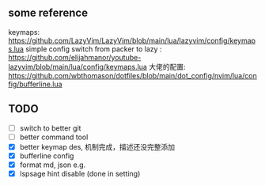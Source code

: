 ## some reference

keymaps: https://github.com/LazyVim/LazyVim/blob/main/lua/lazyvim/config/keymaps.lua
simple config switch from packer to lazy : https://github.com/elijahmanor/youtube-lazyvim/blob/main/lua/config/keymaps.lua
大佬的配置: https://github.com/wbthomason/dotfiles/blob/main/dot_config/nvim/lua/config/bufferline.lua

## TODO

- [ ] switch to better git
- [ ] better command tool
- [x] better keymap des, 机制完成，描述还没完整添加
- [x] bufferline config
- [x] format md, json e.g.
- [x] lspsage hint disable (done in setting)
